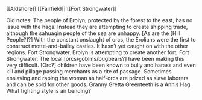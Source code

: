 [[Aldshore]]
[[Fairfield]]
[[Fort Strongwater]]


Old notes:
	The people of Erolyn, protected by the forest to the east, has no issue with the hags. Instead they are attempting to create shipping trade, although the sahuagin people of the sea are unhappy. [As are the [Hill People?]?]
	With the constant onslaught of orcs, the Erolians were the first to construct motte-and-bailey castles. It hasn’t yet caught on with the other regions.
	Fort Strongwater. Erolyn is attempting to create another fort, Fort Strongwater. The local [orcs/goblins/bugbears?] have been making this very difficult. [Orc?] children have been known to bully and harass and even kill and pillage passing merchants as a rite of passage. Sometimes enslaving and raping the woman as half-orcs are prized as slave laborers and can be sold for other goods.
	 Granny Gretta Greenteeth is a Annis Hag
	What fighting style is air bending?